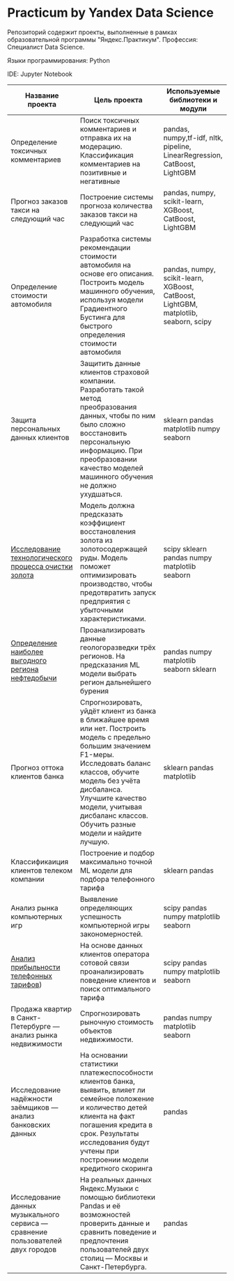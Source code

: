 #  Practicum by Yandex Data Science
Репозиторий содержит проекты, выполненные  в рамках образовательной программы "Яндекс.Практикум". 
Профессия: Специалист Data Science.

Языки программирования: Python

IDE: Jupyter Notebook

	
 Название проекта| Цель проекта |Используемые библиотеки и модули
----------------|--------------|---------------------------
Определение токсичных комментариев|Поиск токсичных комментариев и отправка их на модерацию. Классификация комментариев на позитивные и негативные|pandas, numpy,tf-idf, nltk, pipeline, LinearRegression, CatBoost, LightGBM
Прогноз заказов такси на следующий час|Построение системы прогноза количества заказов такси на следующий час|pandas, numpy, scikit-learn, XGBoost, CatBoost, LightGBM
Определение стоимости автомобиля|Разработка системы рекомендации стоимости автомобиля на основе его описания. Построить модель машинного обучения, используя модели Градиентного Бустинга для быстрого определения стоимости автомобиля|pandas, numpy, scikit-learn, XGBoost, CatBoost, LightGBM, matplotlib, seaborn, scipy
Защита персональных данных клиентов|Защитить данные клиентов страховой компании. Разработать такой метод преобразования данных, чтобы по ним было сложно восстановить персональную информацию. При преобразовании качество моделей машинного обучения не должно ухудшаться.|sklearn pandas matplotlib numpy seaborn
[Исследование технологического процесса очистки золота](https://github.com/Speck-of-light/-Practicum-by-Yandex-Data-Science/blob/772002db88da80d4706256145060cd53c1980786/%D0%92%D0%BE%D1%81%D1%81%D1%82%D0%B0%D0%BD%D0%BE%D0%B2%D0%BB%D0%B5%D0%BD%D0%B8%D0%B5%20%D0%B7%D0%BE%D0%BB%D0%BE%D1%82%D0%B0%20%D0%B8%D0%B7%20%D1%80%D1%83%D0%B4%D1%8B/readme.md)| Модель должна предсказать коэффициент восстановления золота из золотосодержащей руды.  Модель поможет оптимизировать производство, чтобы предотвратить запуск предприятия с убыточными характеристиками.|scipy sklearn pandas numpy matplotlib seaborn
[Определение наиболее выгодного региона нефтедобычи](https://github.com/Speck-of-light/-Practicum-by-Yandex-Data-Science/blob/772002db88da80d4706256145060cd53c1980786/%D0%92%D1%8B%D0%B1%D0%BE%D1%80%20%D0%BB%D0%BE%D0%BA%D0%B0%D1%86%D0%B8%D0%B8%20%D0%B4%D0%BB%D1%8F%20%D0%B1%D1%83%D1%80%D0%B5%D0%BD%D0%B8%D1%8F%20%D1%81%D0%BA%D0%B2%D0%B0%D0%B6%D0%B8%D0%BD%D1%8B/readme.md)|Проанализировать данные геологоразведки трёх регионов. На предсказания ML модели выбрать регион дальнейшего бурения| pandas numpy matplotlib seaborn sklearn
Прогноз оттока клиентов банка|	Спрогнозировать, уйдёт клиент из банка в ближайшее время или нет. Построить модель с предельно большим значением F1-меры. Исследовать баланс классов, обучите модель без учёта дисбаланса. Улучшите качество модели, учитывая дисбаланс классов. Обучить разные модели и найдите лучшую.|sklearn pandas matplotlib
Классификаиция клиентов телеком компании| Построение и подбор максимально точной ML модели для подбора телефонного тарифа|	sklearn pandas
Анализ рынка компьютерных игр|Выявление определяющих успешность компьютерной игры закономерностей.|scipy pandas numpy matplotlib seaborn
[Анализ прибыльности телефонных тарифов](https://github.com/Speck-of-light/-Practicum-by-Yandex-Data-Science/tree/925d3436a2933b6fa40145ce93f0f7e4adfec9bb/%D0%90%D0%BD%D0%B0%D0%BB%D0%B8%D0%B7%20%D0%BF%D1%80%D0%B8%D0%B1%D1%8B%D0%BB%D1%8C%D0%BD%D0%BE%D1%81%D1%82%D0%B8%20%D1%82%D0%B5%D0%BB%D0%B5%D1%84%D0%BE%D0%BD%D0%BD%D1%8B%D1%85%20%D1%82%D0%B0%D1%80%D0%B8%D1%84%D0%BE%D0%B2))|На основе данных клиентов оператора сотовой связи проанализировать поведение клиентов и поиск оптимального тарифа |	scipy pandas numpy matplotlib seaborn
Продажа квартир в Санкт-Петербурге — анализ рынка недвижимости|	Спрогнозировать рыночную стоимость объектов недвижимости.|pandas numpy matplotlib seaborn
Исследование надёжности заёмщиков — анализ банковских данных| На основании статистики платежеспособности клиентов банка, выявить, влияет ли семейное положение и количество детей клиента на факт погашения кредита в срок. Результаты исследования будут учтены при построении модели кредитного скоринга|pandas
Исследование данных музыкального сервиса — сравнение пользователей двух городов |На реальных данных Яндекс.Музыки c помощью библиотеки Pandas и её возможностей проверить данные и сравнить поведение и предпочтения пользователей двух столиц — Москвы и Санкт-Петербурга.|pandas|   
